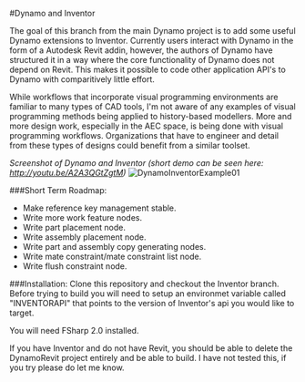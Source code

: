#Dynamo and Inventor

The goal of this branch from the main Dynamo project is to add some useful
Dynamo extensions to Inventor.  Currently users interact with Dynamo in the
form of a Autodesk Revit addin, however, the authors of Dynamo have
structured it in a way where the core functionality of Dynamo does not
depend on Revit.  This makes it possible to code other application
API's to Dynamo with comparitively little effort.

While workflows that incorporate visual programming environments are
familiar to many types of CAD tools, I'm not aware of any examples of visual
programming methods being applied to history-based modellers.  More and more
design work, especially in the AEC space, is being done with visual
programming workflows.  Organizations that have to engineer and detail from
these types of designs could benefit from a similar toolset.

*Screenshot of Dynamo and Inventor (short demo can be seen here: http://youtu.be/A2A3QGtZgtM)*
![DynamoInventorExample01](https://raw.github.com/frankfralick/Dynamo/src/DynamoInventor/Images/DynamoInventorCapture01.png)

###Short Term Roadmap:

* Make reference key management stable.
* Write more work feature nodes.
* Write part placement node.
* Write assembly placement node.
* Write part and assembly copy generating nodes.
* Write mate constraint/mate constraint list node.
* Write flush constraint node.


###Installation:
Clone this repository and checkout the Inventor branch.  Before trying to
build you will need to setup an environmet variable called "INVENTORAPI"
that points to the version of Inventor's api you would like to target.

You will need FSharp 2.0 installed.

If you have Inventor and do not have Revit, you should be able to delete the
DynamoRevit project entirely and be able to build.  I have not tested this,
if you try please do let me  know.

